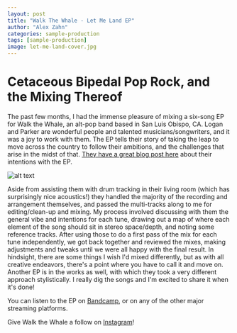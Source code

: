 ```yaml
---
layout: post
title: "Walk The Whale - Let Me Land EP"
author: "Alex Zahn"
categories: sample-production
tags: [sample-production]
image: let-me-land-cover.jpg
---
```


# Cetaceous Bipedal Pop Rock, and the Mixing Thereof

The past few months, I had the immense pleasure of mixing a six-song EP for Walk the Whale, an alt-pop band based in San Luis Obispo, CA. Logan and Parker are wonderful people and talented musicians/songwriters, and it was a joy to work with them. The EP tells their story of taking the leap to move across the country to follow their ambitions, and the challenges that arise in the midst of that. [They have a great blog post here](https://www.walkthewhale.com/blog-news/let-me-land-ep) about their intentions with the EP. 

![alt text](https://alexzahnaudio.com/assets/img/let-me-land-drum-tracking.png "Love that vaulted ceiling.")

Aside from assisting them with drum tracking in their living room (which has surprisingly nice acoustics!) they handled the majority of the recording and arrangement themselves, and passed the multi-tracks along to me for editing/clean-up and mixing. My process involved discussing with them the general vibe and intentions for each tune, drawing out a map of where each element of the song should sit in stereo space/depth, and noting some reference tracks. After using those to do a first pass of the mix for each tune independently, we got back together and reviewed the mixes, making adjustments and tweaks until we were all happy with the final result. In hindsight, there are some things I wish I'd mixed differently, but as with all creative endeavors, there's a point where you have to call it and move on. Another EP is in the works as well, with which they took a very different approach stylistically. I really dig the songs and I'm excited to share it when it's done!

You can listen to the EP on [Bandcamp](https://walkthewhale.bandcamp.com/album/let-me-land), or on any of the other major streaming platforms.

Give Walk the Whale a follow on [Instagram](https://www.instagram.com/walkthewhaleband)!
